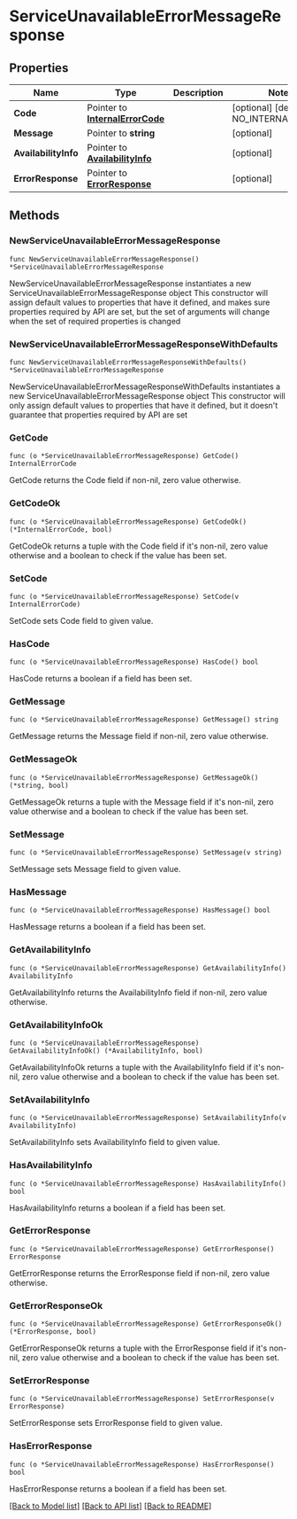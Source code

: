 # ServiceUnavailableErrorMessageResponse

## Properties

Name | Type | Description | Notes
------------ | ------------- | ------------- | -------------
**Code** | Pointer to [**InternalErrorCode**](InternalErrorCode.md) |  | [optional] [default to NO_INTERNAL_ERROR]
**Message** | Pointer to **string** |  | [optional] 
**AvailabilityInfo** | Pointer to [**AvailabilityInfo**](AvailabilityInfo.md) |  | [optional] 
**ErrorResponse** | Pointer to [**ErrorResponse**](ErrorResponse.md) |  | [optional] 

## Methods

### NewServiceUnavailableErrorMessageResponse

`func NewServiceUnavailableErrorMessageResponse() *ServiceUnavailableErrorMessageResponse`

NewServiceUnavailableErrorMessageResponse instantiates a new ServiceUnavailableErrorMessageResponse object
This constructor will assign default values to properties that have it defined,
and makes sure properties required by API are set, but the set of arguments
will change when the set of required properties is changed

### NewServiceUnavailableErrorMessageResponseWithDefaults

`func NewServiceUnavailableErrorMessageResponseWithDefaults() *ServiceUnavailableErrorMessageResponse`

NewServiceUnavailableErrorMessageResponseWithDefaults instantiates a new ServiceUnavailableErrorMessageResponse object
This constructor will only assign default values to properties that have it defined,
but it doesn't guarantee that properties required by API are set

### GetCode

`func (o *ServiceUnavailableErrorMessageResponse) GetCode() InternalErrorCode`

GetCode returns the Code field if non-nil, zero value otherwise.

### GetCodeOk

`func (o *ServiceUnavailableErrorMessageResponse) GetCodeOk() (*InternalErrorCode, bool)`

GetCodeOk returns a tuple with the Code field if it's non-nil, zero value otherwise
and a boolean to check if the value has been set.

### SetCode

`func (o *ServiceUnavailableErrorMessageResponse) SetCode(v InternalErrorCode)`

SetCode sets Code field to given value.

### HasCode

`func (o *ServiceUnavailableErrorMessageResponse) HasCode() bool`

HasCode returns a boolean if a field has been set.

### GetMessage

`func (o *ServiceUnavailableErrorMessageResponse) GetMessage() string`

GetMessage returns the Message field if non-nil, zero value otherwise.

### GetMessageOk

`func (o *ServiceUnavailableErrorMessageResponse) GetMessageOk() (*string, bool)`

GetMessageOk returns a tuple with the Message field if it's non-nil, zero value otherwise
and a boolean to check if the value has been set.

### SetMessage

`func (o *ServiceUnavailableErrorMessageResponse) SetMessage(v string)`

SetMessage sets Message field to given value.

### HasMessage

`func (o *ServiceUnavailableErrorMessageResponse) HasMessage() bool`

HasMessage returns a boolean if a field has been set.

### GetAvailabilityInfo

`func (o *ServiceUnavailableErrorMessageResponse) GetAvailabilityInfo() AvailabilityInfo`

GetAvailabilityInfo returns the AvailabilityInfo field if non-nil, zero value otherwise.

### GetAvailabilityInfoOk

`func (o *ServiceUnavailableErrorMessageResponse) GetAvailabilityInfoOk() (*AvailabilityInfo, bool)`

GetAvailabilityInfoOk returns a tuple with the AvailabilityInfo field if it's non-nil, zero value otherwise
and a boolean to check if the value has been set.

### SetAvailabilityInfo

`func (o *ServiceUnavailableErrorMessageResponse) SetAvailabilityInfo(v AvailabilityInfo)`

SetAvailabilityInfo sets AvailabilityInfo field to given value.

### HasAvailabilityInfo

`func (o *ServiceUnavailableErrorMessageResponse) HasAvailabilityInfo() bool`

HasAvailabilityInfo returns a boolean if a field has been set.

### GetErrorResponse

`func (o *ServiceUnavailableErrorMessageResponse) GetErrorResponse() ErrorResponse`

GetErrorResponse returns the ErrorResponse field if non-nil, zero value otherwise.

### GetErrorResponseOk

`func (o *ServiceUnavailableErrorMessageResponse) GetErrorResponseOk() (*ErrorResponse, bool)`

GetErrorResponseOk returns a tuple with the ErrorResponse field if it's non-nil, zero value otherwise
and a boolean to check if the value has been set.

### SetErrorResponse

`func (o *ServiceUnavailableErrorMessageResponse) SetErrorResponse(v ErrorResponse)`

SetErrorResponse sets ErrorResponse field to given value.

### HasErrorResponse

`func (o *ServiceUnavailableErrorMessageResponse) HasErrorResponse() bool`

HasErrorResponse returns a boolean if a field has been set.


[[Back to Model list]](../README.md#documentation-for-models) [[Back to API list]](../README.md#documentation-for-api-endpoints) [[Back to README]](../README.md)


